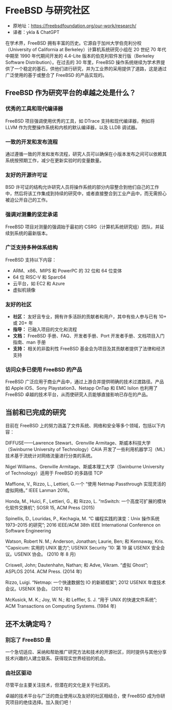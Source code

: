 # FreeBSD 与研究社区

- 原地址：<https://freebsdfoundation.org/our-work/research/>
- 译者：ykla & ChatGPT

  
在学术界，FreeBSD 拥有丰富的历史。它源自于加州大学伯克利分校（University of California at Berkeley）计算机系统研究小组在 20 世纪 70 年代中期至 1990 年代期间开发的 4.4-Lite 版本的伯克利软件发行版（Berkeley Software Distribution）。在过去的 30 年里，FreeBSD 操作系统继续为学术界提供了一个稳定的基石，供他们进行研究，并为工业界的采用提供了道路，这是通过广泛使用的基于或整合了 FreeBSD 的产品实现的。

## FreeBSD 作为研究平台的卓越之处是什么？

### 优秀的工具和现代编译器

FreeBSD 项目强调使用优秀的工具，如 DTrace 支持和现代编译器，例如将 LLVM 作为完整操作系统和内核的默认编译器，以及 LLDB 调试器。

### 一致的开发和发布流程

通过遵循一致的开发和发布流程，研究人员可以确保在小版本发布之间可以依赖其系统按预期工作，减少在更新实验时的变量数量。

### 友好的开源许可证

BSD 许可证的结构允许研究人员将操作系统的部分内容整合到他们自己的工作中，然后将该工作集成到持续的研究中，或者直接整合到工业产品中，而无需担心被迫公开自己的工作。

### 强调对测量的坚定承诺

FreeBSD 项目对测量的强调始于最初的 CSRG（计算机系统研究组）团队，并延续到系统的最新版本。

### 广泛支持多种体系结构

FreeBSD 支持以下内容：

- ARM、x86、MIPS 和 PowerPC 的 32 位和 64 位变体
- 64 位 RISC-V 和 Sparc64
- 云平台，如 EC2 和 Azure
- 虚拟机镜像

### 友好的社区

- **社区：** 友好且专业，拥有许多活跃的贡献者和用户，其中有些人参与已有 10+ 或 20+ 年
- **指导：** 已融入项目的文化和流程
- **文档：** FreeBSD 手册、FAQ、开发者手册、Port 开发者手册、文档项目入门指南、man 手册
- **支持：** 相关的非盈利性 FreeBSD 基金会为项目及其贡献者提供了法律和经济支持
  
### 访问众多已使用 FreeBSD 的产品

FreeBSD 广泛应用于商业产品中，通过上游合并提供明确的技术过渡路径。产品如 Apple iOS、Sony Playstation3、Netapp OnTap 和 EMC Isilon 也利用了 FreeBSD 卓越的技术平台，从而使研究人员能够直接影响已存在的产品。

## 当前和已完成的研究

目前在 FreeBSD 上的努力涵盖了文件系统、网络和安全等多个领域，包括以下内容：

DIFFUSE——Lawrence Stewart、Grenville Armitage、斯威本科技大学（Swinburne University of Technology）CAIA 开发了一些利用机器学习（ML）技术基于流统计对网络流量进行分类的系统。

Nigel Williams、Grenville Armitage、斯威本理工大学（Swinburne University of Technology）适用于 FreeBSD 的多路径 TCP

Maffione, V., Rizzo, L., Lettieri, G.一个 “使用 Netmap Passthrough 实现灵活的虚拟网络。” IEEE Lanman 2016。

Honda, M., Huici, F., Lettieri, G., 和 Rizzo, L. “mSwitch: 一个高度可扩展的模块化软件交换机”; SOSR 15, ACM Press (2015)

Spinellis, D., Louridas, P., Kechagia, M. “C 编程实践的演变：Unix 操作系统 1973–2015 的研究”; 2016 IEEE/ACM 38th IEEE International Conference on Software Engineering

Watson, Robert N. M.; Anderson, Jonathan; Laurie, Ben; 和 Kennaway, Kris. “Capsicum: 实用的 UNIX 能力”; USENIX Security ’10: 第 19 届 USENIX 安全会议。USENIX 协会。 (2010 年 8 月)

Criswell, John; Dautenhahn, Nathan; 和 Adve, Vikram. “虚拟 Ghost”; ASPLOS 2014. ACM Press. (2014 年)

Rizzo, Luigi. “Netmap: 一个快速数据包 IO 的新颖框架”; 2012 USENIX 年度技术会议。USENIX 协会。 (2012 年)

McKusick, M. K.; Joy, W. N.; 和 Leffler, S. J. “用于 UNIX 的快速文件系统”; ACM Transactions on Computing Systems. (1984 年)

## 还不太确定吗？

### 别忘了 FreeBSD 是

一个急切适应、采纳和帮助推广研究方法和技术的开源社区，同时提供与其他分享技术兴趣的人建立联系、获得现实世界经验的机会。

### 由社区驱动

尽管平台主要关注技术，但潜在的文化是关于社区的。

卓越的技术平台与广泛的商业使用以及友好的社区相结合，使 FreeBSD 成为你研究项目的绝佳选择。加入我们吧！
